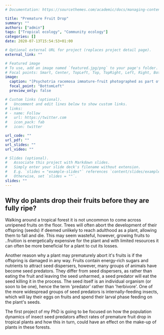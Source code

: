 ```yaml
---
# Documentation: https://sourcethemes.com/academic/docs/managing-content/

title: "Premature Fruit Drop"
summary: ""
authors: ["admin"]
tags: ["Tropical ecology", "Community ecology"]
categories: []
date: 2020-07-13T15:54:53+01:00

# Optional external URL for project (replaces project detail page).
external_link: ""

# Featured image
# To use, add an image named `featured.jpg/png` to your page's folder.
# Focal points: Smart, Center, TopLeft, Top, TopRight, Left, Right, BottomLeft, Bottom, BottomRight.
image:
  caption: "[Psychotria racemosa immature-fruit photographed as part of STRI's Environmental Science Program. Creator: Steven Paton, Source: STRI](https://biogeodb.stri.si.edu/bioinformatics/dfm/metas/view/10045)"
  focal_point: "BottomLeft"
  preview_only: false

# Custom links (optional).
#   Uncomment and edit lines below to show custom links.
# links:
# - name: Follow
#   url: https://twitter.com
#   icon_pack: fab
#   icon: twitter

url_code: ""
url_pdf: ""
url_slides: ""
url_video: ""

# Slides (optional).
#   Associate this project with Markdown slides.
#   Simply enter your slide deck's filename without extension.
#   E.g. `slides = "example-slides"` references `content/slides/example-slides.md`.
#   Otherwise, set `slides = ""`.
slides: ""
---
```


## Why do plants drop their fruits before they are fully ripe?
Walking around a tropical forest it is not uncommon to come across unripened fruits on the floor. Trees will often abort the development of their offspring (seeds) if deemed unlikely to reach adulthood as a plant, allowing them to fall and die. This may seem wasteful, however, growing fruits to ..fruition is energetically expensive for the plant and with limited resources it can often be more beneficial for a plant to cut its losses.

Another reason why a plant may prematurely abort it's fruits is if the offspring is damaged in any way. Fruits contain energy-rich sugars and nutrients to attract seed dispersers, however, many groups of animals have become seed predators. They differ from seed dispersers, as rather than eating the fruit and leaving the seed unharmed, a seed predator will eat the seed killing it in the process. The seed itself is an individual organism (or soon to be one), hence the term 'predator' rather than 'herbivore'.
One of the more widespread groups of seed predators is internally-feeding insects, which will lay their eggs on fruits and spend their larval phase feeding on the plant's seeds.

The first project of my PhD is going to be focused on how the population dynamics of insect seed predators affect rates of premature fruit drop in tropical plants and how this in turn, could have an effect on the make-up of plants in these forests.
